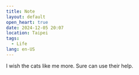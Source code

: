 ```yaml
---
title: Note
layout: default
open_heart: true
date: 2024-12-05 20:07
location: Taipei
tags: 
  - Life
lang: en-US
---
```


I wish the cats like me more. Sure can use their help.
